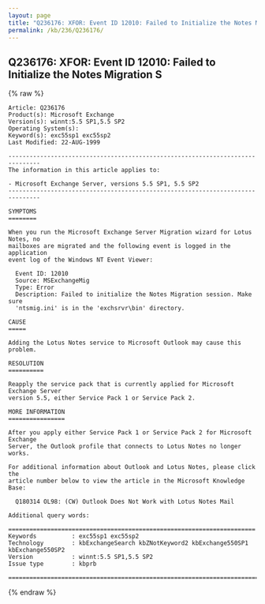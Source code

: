 ```yaml
---
layout: page
title: "Q236176: XFOR: Event ID 12010: Failed to Initialize the Notes Migration S"
permalink: /kb/236/Q236176/
---
```


## Q236176: XFOR: Event ID 12010: Failed to Initialize the Notes Migration S

{% raw %}

	Article: Q236176
	Product(s): Microsoft Exchange
	Version(s): winnt:5.5 SP1,5.5 SP2
	Operating System(s): 
	Keyword(s): exc55sp1 exc55sp2
	Last Modified: 22-AUG-1999
	
	-------------------------------------------------------------------------------
	The information in this article applies to:
	
	- Microsoft Exchange Server, versions 5.5 SP1, 5.5 SP2 
	-------------------------------------------------------------------------------
	
	SYMPTOMS
	========
	
	When you run the Microsoft Exchange Server Migration wizard for Lotus Notes, no
	mailboxes are migrated and the following event is logged in the application
	event log of the Windows NT Event Viewer:
	
	  Event ID: 12010
	  Source: MSExchangeMig
	  Type: Error
	  Description: Failed to initialize the Notes Migration session. Make sure
	  'ntsmig.ini' is in the 'exchsrvr\bin' directory.
	
	CAUSE
	=====
	
	Adding the Lotus Notes service to Microsoft Outlook may cause this problem.
	
	RESOLUTION
	==========
	
	Reapply the service pack that is currently applied for Microsoft Exchange Server
	version 5.5, either Service Pack 1 or Service Pack 2.
	
	MORE INFORMATION
	================
	
	After you apply either Service Pack 1 or Service Pack 2 for Microsoft Exchange
	Server, the Outlook profile that connects to Lotus Notes no longer works.
	
	For additional information about Outlook and Lotus Notes, please click the
	article number below to view the article in the Microsoft Knowledge Base:
	
	  Q180314 OL98: (CW) Outlook Does Not Work with Lotus Notes Mail
	
	Additional query words:
	
	======================================================================
	Keywords          : exc55sp1 exc55sp2 
	Technology        : kbExchangeSearch kbZNotKeyword2 kbExchange550SP1 kbExchange550SP2
	Version           : winnt:5.5 SP1,5.5 SP2
	Issue type        : kbprb
	
	=============================================================================
	

{% endraw %}
